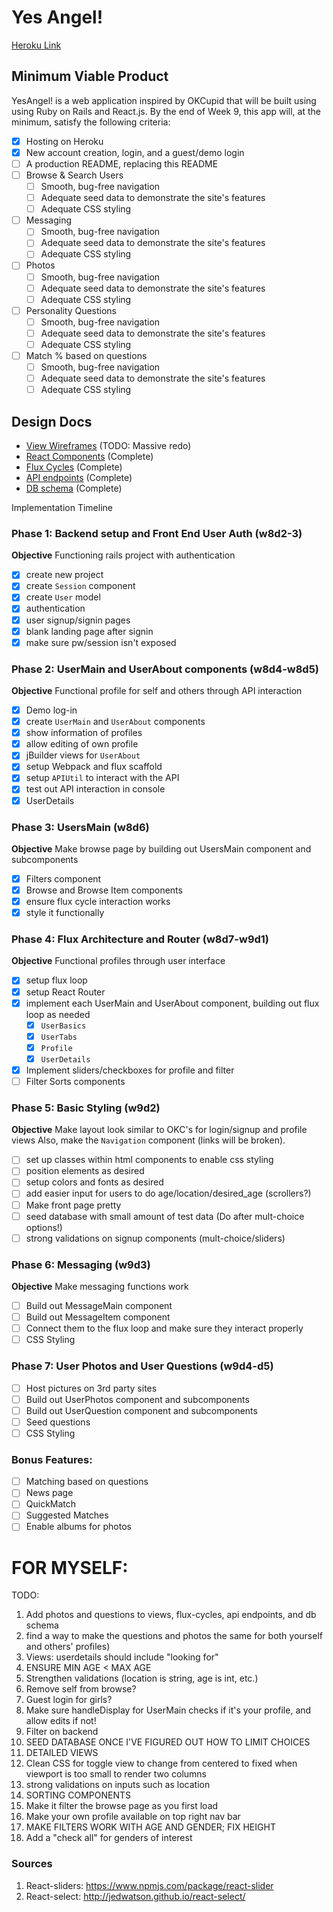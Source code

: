 # Yes Angel!

[Heroku Link][heroku]

[heroku]: https://yesangel.herokuapp.com/

## Minimum Viable Product

YesAngel! is a web application inspired by OKCupid that will be built using using Ruby on
Rails and React.js. By the end of Week 9, this app will, at the minimum, satisfy the
following criteria:

- [X] Hosting on Heroku
- [X] New account creation, login, and a guest/demo login
- [ ] A production README, replacing this README
- [ ] Browse & Search Users
  - [ ] Smooth, bug-free navigation
  - [ ] Adequate seed data to demonstrate the site's features
  - [ ] Adequate CSS styling
- [ ] Messaging
  - [ ] Smooth, bug-free navigation
  - [ ] Adequate seed data to demonstrate the site's features
  - [ ] Adequate CSS styling
- [ ] Photos
  - [ ] Smooth, bug-free navigation
  - [ ] Adequate seed data to demonstrate the site's features
  - [ ] Adequate CSS styling
- [ ] Personality Questions
  - [ ] Smooth, bug-free navigation
  - [ ] Adequate seed data to demonstrate the site's features
  - [ ] Adequate CSS styling
- [ ] Match % based on questions
  - [ ] Smooth, bug-free navigation
  - [ ] Adequate seed data to demonstrate the site's features
  - [ ] Adequate CSS styling

## Design Docs
* [View Wireframes][views]
  (TODO: Massive redo)
* [React Components][components] (Complete)
* [Flux Cycles][flux-cycles] (Complete)
* [API endpoints][api-endpoints] (Complete)
* [DB schema][schema] (Complete)

[views]: docs/views.md
[components]: docs/components.md
[flux-cycles]: docs/flux-cycles.md
[api-endpoints]: docs/api-endpoints.md
[schema]: docs/schema.md

Implementation Timeline

### Phase 1: Backend setup and Front End User Auth (w8d2-3)

**Objective** Functioning rails project with authentication

- [X] create new project
- [X] create `Session` component
- [X] create `User` model
- [X] authentication
- [X] user signup/signin pages
- [X] blank landing page after signin
- [X] make sure pw/session isn't exposed

### Phase 2: UserMain and UserAbout components (w8d4-w8d5)

**Objective** Functional profile for self and others through API interaction

- [X] Demo log-in
- [X] create `UserMain` and `UserAbout` components
- [X] show information of profiles
- [X] allow editing of own profile
- [X] jBuilder views for `UserAbout`
- [X] setup Webpack and flux scaffold
- [X] setup `APIUtil` to interact with the API
- [X] test out API interaction in console
- [X] UserDetails

### Phase 3: UsersMain (w8d6)

**Objective** Make browse page by building out UsersMain component and subcomponents

- [X] Filters component
- [X] Browse and Browse Item components
- [X] ensure flux cycle interaction works
- [X] style it functionally

### Phase 4: Flux Architecture and Router (w8d7-w9d1)

**Objective** Functional profiles through user interface

- [X] setup flux loop
- [X] setup React Router
- [X] implement each UserMain and UserAbout component, building out flux
  loop as needed
  - [X] `UserBasics`
  - [X] `UserTabs`
  - [X] `Profile`
  - [X] `UserDetails`
- [X] Implement sliders/checkboxes for profile and filter
- [ ] Filter Sorts components

### Phase 5: Basic Styling (w9d2)

**Objective** Make layout look similar to OKC's for login/signup and profile views
Also, make the `Navigation` component (links will be broken).

- [ ] set up classes within html components to enable css styling
- [ ] position elements as desired
- [ ] setup colors and fonts as desired
- [ ] add easier input for users to do age/location/desired_age (scrollers?)
- [ ] Make front page pretty
- [ ] seed database with small amount of test data (Do after mult-choice options!)
- [ ] strong validations on signup components (mult-choice/sliders)

### Phase 6: Messaging (w9d3)

**Objective** Make messaging functions work

- [ ] Build out MessageMain component
- [ ] Build out MessageItem component
- [ ] Connect them to the flux loop and make sure they interact properly
- [ ] CSS Styling

### Phase 7: User Photos and User Questions (w9d4-d5)
- [ ] Host pictures on 3rd party sites
- [ ] Build out UserPhotos component and subcomponents
- [ ] Build out UserQuestion component and subcomponents
- [ ] Seed questions
- [ ] CSS Styling

### Bonus Features:
- [ ] Matching based on questions
- [ ] News page
- [ ] QuickMatch
- [ ] Suggested Matches
- [ ] Enable albums for photos

# FOR MYSELF:
TODO:
1. Add photos and questions to views, flux-cycles, api endpoints,
and db schema
2. find a way to make the questions and photos the same for both yourself
and others' profiles)
3. Views: userdetails should include "looking for"
4. ENSURE MIN AGE < MAX AGE
5. Strengthen validations (location is string, age is int, etc.)
6. Remove self from browse?
7. Guest login for girls?
8. Make sure handleDisplay for UserMain checks if it's your profile, and
allow edits if not!
9. Filter on backend
10. SEED DATABASE ONCE I'VE FIGURED OUT HOW TO LIMIT CHOICES
11. DETAILED VIEWS
12. Clean CSS for toggle view to change from centered to fixed when viewport
  is too small to render two columns
13. strong validations on inputs such as location
14. SORTING COMPONENTS
15. Make it filter the browse page as you first load
16. Make your own profile available on top right nav bar
17. MAKE FILTERS WORK WITH AGE AND GENDER; FIX HEIGHT
19. Add a "check all" for genders of interest

### Sources
1. React-sliders: https://www.npmjs.com/package/react-slider
2. React-select: http://jedwatson.github.io/react-select/
